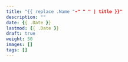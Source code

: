 ```yaml
---
title: "{{ replace .Name "-" " " | title }}"
description: ""
date: {{ .Date }}
lastmod: {{ .Date }}
draft: true
weight: 50
images: []
tags: []
---
```

